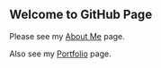 ## Welcome to GitHub Page

Please see my [About Me](AboutMe.md) page.

Also see my [Portfolio](Portfolio.md) page.

